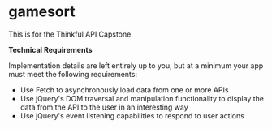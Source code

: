 # gamesort

This is for the Thinkful API Capstone. 

**Technical Requirements**

Implementation details are left entirely up to you, but at a minimum your app must meet the following requirements:

- Use Fetch to asynchronously load data from one or more APIs
- Use jQuery's DOM traversal and manipulation functionality to display the data from the API to the user in an interesting way
- Use jQuery's event listening capabilities to respond to user actions
